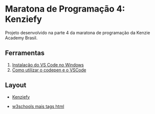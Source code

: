 # Maratona de Programação 4: Kenziefy

Projeto desenvolvido na parte 4 da maratona de programação da Kenzie Academy Brasil.

## Ferramentas

1. [Instalação do VS Code no Windows](https://kenzie.com.br/blog/instalacao-vs-code-windows/)
2. [Como utilizar o codepen e o VSCode](https://kenzie-academy-brasil.github.io/ferramentas/)

## Layout

- [Kenziefy](./src/img/layout.png)

- [w3schools mais tags html](https://www.w3schools.com/tags/default.asp)